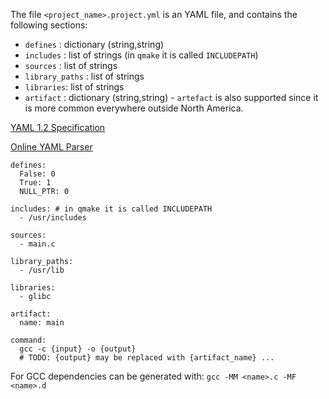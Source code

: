 The file `<project_name>.project.yml` is an YAML file, and contains the following sections:
* `defines` : dictionary (string,string)
* `includes` : list of strings (in `qmake` it is called `INCLUDEPATH`)
* `sources` : list of strings
* `library_paths` : list of strings
* `libraries`: list of strings
* `artifact` : dictionary (string,string) - `artefact` is also supported since it is more common everywhere outside North America.

[YAML 1.2 Specification](http://www.yaml.org/spec/1.2/spec.html)

[Online YAML Parser](http://yaml-online-parser.appspot.com/)

```
defines:
  False: 0
  True: 1
  NULL_PTR: 0

includes: # in qmake it is called INCLUDEPATH
  - /usr/includes

sources:
  - main.c

library_paths:
  - /usr/lib

libraries:
  - glibc

artifact:
  name: main

command:
  gcc -c {input} -o {output}
  # TODO: {output} may be replaced with {artifact_name} ...

```

For GCC dependencies can be generated with: ` gcc -MM <name>.c -MF <name>.d  `

